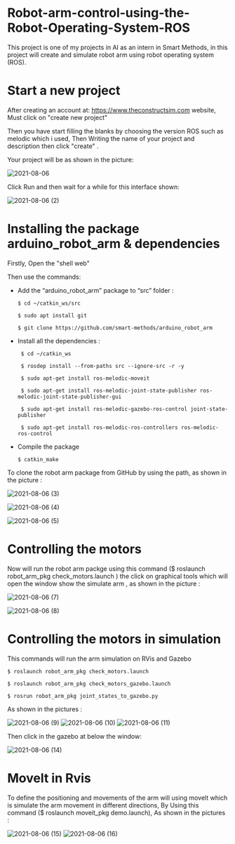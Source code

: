 # Robot-arm-control-using-the-Robot-Operating-System-ROS
This project is one of my projects in AI as an intern in Smart Methods, in this project will create and simulate robot arm using robot operating system (ROS).
# Start a new project 
After creating an account at: https://www.theconstructsim.com website, Must click on "create new project" 

Then you have start filling the blanks by choosing the version ROS such as melodic which i used, Then Writing the name of your project and description then click "create" .

Your project will be as shown in the picture:

![2021-08-06](https://user-images.githubusercontent.com/63214056/128528411-5fba8aa7-377c-4e23-90ce-d880492da6df.png)

Click Run and then wait for a while for this interface shown:

![2021-08-06 (2)](https://user-images.githubusercontent.com/63214056/128530384-f7665d1f-7f59-44e5-bfb0-9c6b605febe0.png)


# Installing the package arduino_robot_arm & dependencies
Firstly, Open the "shell web"

Then use the commands:

 - Add the “arduino_robot_arm” package to “src” folder :
 
	   $ cd ~/catkin_ws/src
	
	   $ sudo apt install git
	
	   $ git clone https://github.com/smart-methods/arduino_robot_arm 
  
- Install all the dependencies :

       $ cd ~/catkin_ws
	
       $ rosdep install --from-paths src --ignore-src -r -y
	
   	   $ sudo apt-get install ros-melodic-moveit
	
	   $ sudo apt-get install ros-melodic-joint-state-publisher ros-melodic-joint-state-publisher-gui
	
	   $ sudo apt-get install ros-melodic-gazebo-ros-control joint-state-publisher
	
	   $ sudo apt-get install ros-melodic-ros-controllers ros-melodic-ros-control
	
- Compile the package

      $ catkin_make

To clone the robot arm package from GitHub by using the path, as shown in the picture :

![2021-08-06 (3)](https://user-images.githubusercontent.com/63214056/128531409-9b7da7cf-cfee-4522-8032-b7368cd471a2.png)

![2021-08-06 (4)](https://user-images.githubusercontent.com/63214056/128531418-2892d80e-2d43-4f68-83cc-f60978569474.png)

![2021-08-06 (5)](https://user-images.githubusercontent.com/63214056/128531424-99a0e53a-71c8-435d-b3fe-5fd54f61cb68.png)


# Controlling the motors
Now will run the robot arm packge using this command ($ roslaunch robot_arm_pkg check_motors.launch ) the click on graphical tools which will open the window show the simulate arm , as shown in the picture :

![2021-08-06 (7)](https://user-images.githubusercontent.com/63214056/128543141-283717ce-6117-4a38-9f6c-639a50457dbf.png)

![2021-08-06 (8)](https://user-images.githubusercontent.com/63214056/128543139-a317c538-54aa-4499-aecd-816d00bfdb07.png)


  
# Controlling the motors in simulation 
This commands will run the arm simulation on RVis and Gazebo 

    $ roslaunch robot_arm_pkg check_motors.launch

    $ roslaunch robot_arm_pkg check_motors_gazebo.launch

    $ rosrun robot_arm_pkg joint_states_to_gazebo.py

As shown in the pictures :

![2021-08-06 (9)](https://user-images.githubusercontent.com/63214056/128543671-3dfc60b7-a844-4c25-862b-cf4d1cf22077.png)
![2021-08-06 (10)](https://user-images.githubusercontent.com/63214056/128543673-5c8f452e-7167-4951-806c-b447784f23b1.png)
![2021-08-06 (11)](https://user-images.githubusercontent.com/63214056/128543666-97a1a8bb-64a7-4ac8-a471-fbe01b5cc1fa.png)

Then click in the gazebo at below the window:

![2021-08-06 (14)](https://user-images.githubusercontent.com/63214056/128543719-7abb873f-7982-41dd-8e0c-ccc3e9fee848.png)


# Movelt in Rvis 
To define the positioning and movements of the arm will using movelt which is simulate the arm movement in different directions, By Using this command ($ roslaunch moveit_pkg demo.launch), As shown in the pictures : 

![2021-08-06 (15)](https://user-images.githubusercontent.com/63214056/128544182-3180d73f-77e9-4530-814f-af55a79b982e.png)
![2021-08-06 (16)](https://user-images.githubusercontent.com/63214056/128544183-f3bd13db-2478-4bb3-91e0-d6a91859fc33.png)


 
 



